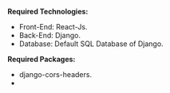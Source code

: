 **Required Technologies:**
* Front-End: React-Js.
* Back-End: Django.
* Database: Default SQL Database of Django.

**Required Packages:**
* django-cors-headers.
* 
